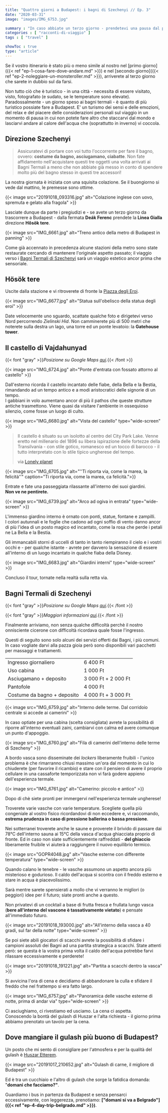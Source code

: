 ```yaml
---
title: "Quattro giorni a Budapest: i bagni di Szechenyi // Ep. 3"
date: "2020-03-31"
image: "images/IMG_6753.jpg"

summary : "In caso abbiate un terzo giorno - prendetevi una pausa dal presente (per pianificare il futuro) ed immergetevi nell'acqua termale dei Bagni di Szechenyi."
categories : [ "racconti-di-viaggio" ]
tags : [ "travel" ]

showToc : true
type: "article"
---
```


Se il vostro itinerario è stato più o meno simile al nostro nel [primo giorno]({{< ref "ep-1-cosa-fare-dove-andare.md" >}}) e nel [secondo giorno]({{< ref "ep-2-noleggiare-un-monsteroller.md" >}}), arriverete al terzo giorno che sarete in dubbio sul da farsi.  
  
Non tutto ciò che è turistico - in una città - necessita di essere visitato, visto, fotografato (e sudato, se le temperature sono elevate).  
Paradossalmente - un giorno speso ai bagni termali - è quanto di più turistico possiate fare a Budapest. E' un turismo dei sensi e delle emozioni, del relax e del piacere delle considerazioni personali sul viaggio in un momento di pausa in cui non potete fare altro che staccarvi dal mondo e lasciarvi andare al calore dell'acqua che (soprattutto in inverno) vi coccola.

## Direzione Szechenyi

> Assicuratevi di portare con voi tutto l'occorrente per fare il bagno, ovvero: **costume da bagno, asciugamano, ciabatte**. Non fate affidamento nell'acquistare questi tre oggetti una volta arrivati ai Bagni Termali a meno che non abbiate già messo in conto di spendere molto più del bagno stesso in questi tre accessori!

La nostra giornata è iniziata con una squisita colazione. Se il buongiorno si vede dal mattino, le premesse sono ottime.

{{< image src="20191018_093316.jpg" alt="Colazione inglese con uovo, spremuta e gelato alla fragola" >}}

Lasciate dunque da parte i pregiudizi e - se avete un terzo giorno da trascorrere a Budapest - dalla fermata **Deák Ferenc** prendete la **Linea Gialla** direzione **Hősök tere**.

{{< image src="IMG_6661.jpg" alt="Treno antico della metro di Budapest in panning" >}}

Come già accennato in precedenza alcune stazioni della metro sono state restaurate cercando di mantenere l'originale aspetto passato; il viaggio verso i [Bagni Termali di Szechenyi](https://goo.gl/maps/bgoeXt9nvkevceZW7) sarà un viaggio estetico ancor prima che sensoriale.

## Hösök tere

Uscite dalla stazione e vi ritroverete di fronte la [Piazza degli Eroi](https://goo.gl/maps/hoqPFdZGYdASLqMVA).

{{< image src="IMG_6677.jpg" alt="Statua sull'obelisco della statua degli eroi" >}}

Date velocemente uno sguardo, scattate qualche foto e dirigetevi verso Nord percorrendo _Zielinski Hid_. Non camminerete più di 500 metri che noterete sulla destra un lago, una torre ed un ponte levatoio: la **Gatehouse tower**.

## Il castello di Vajdahunyad

{{< font "gray" >}}_Posizione su Google Maps [qui](https://goo.gl/maps/qVsC6eQs8R23pTZX7)._{{< /font >}}

{{< image src="IMG_6724.jpg" alt="Ponte d'entrata con fossato attorno al castello" >}}

Dall'esterno ricorda il castello incantato delle fiabe, della Bella e la Bestia, rimandando ad un tempo antico e a modi aristocratici delle signorie di un tempo.  
I gabbiani in volo aumentano ancor di più il pathos che queste strutture antiche trasmettono. Viene quasi da visitare l'ambiente in ossequioso silenzio, come fosse un luogo di culto.

{{< image src="IMG_6680.jpg" alt="Vista del castello" type="wide-screen" >}}

> Il castello è situato su un isolotto al centro del City Park Lake. Venne eretto nel millenario del 1896 su libera ispirazione delle fortezze della Transilvania - con stile gotico, romanesco ed un tocco di barocco - il tutto interpretato con lo stile tipico ungherese del tempo.
> 
> via [Lonely planet](https://www.lonelyplanet.com/hungary/budapest/attractions/vajdahunyad-castle/a/poi-sig/1284775/359522)

{{< image src="IMG_6705.jpg" alt="''Ti riporta via, come la marea, la felicità''" caption="Ti riporta via, come la marea, ca felicità.">}}

Entrate e fate una passeggiata rilassante all'interno dei suoi giardini.  
**Non ve ne pentirete.**

{{< image src="IMG_6739.jpg" alt="Arco ad ogiva in entrata" type="wide-screen" >}}

L'immenso giardino interno è ornato con ponti, statue, fontane e zampilli.  
I colori autunnali e le foglie che cadono ad ogni soffio di vento danno ancor di più l'idea di un posto magico ed incantato, come la rosa che perde i petali ne La Bella e la Bestia.

Gli immancabili storni di uccelli di tanto in tanto riempiranno il cielo e i vostri occhi e - per qualche istante - avrete per davvero la sensazione di essere all'interno di un luogo incantato in qualche fiaba della Disney.

{{< image src="IMG_6683.jpg" alt="Giardini interni" type="wide-screen" >}}

Concluso il tour, tornate nella realtà sulla retta via.

## Bagni Termali di Szechenyi

{{< font "gray" >}}_Posizione su Google Maps [qui](https://goo.gl/maps/YrJo9onnetEmzRxp9)._{{< /font >}}

{{< font "gray" >}}_Maggiori informazioni [qui](http://www.szechenyibath.hu/)._{{< /font >}}

Finalmente arriviamo, non senza qualche difficoltà perchè il nostro onnisciente cicerone con difficoltà ricordava quale fosse l'ingresso.

Questi di seguito sono solo alcuni dei servizi offerti dai Bagni, i più comuni. In caso vogliate darvi alla pazza gioia però sono disponibili vari pacchetti per massaggi e trattamenti.

| | |
| ---------------------|----------|
| Ingresso giornaliero | 6 400 Ft |
| Uso cabina           | 1 000 Ft |
| Asciugamano + deposito | 3 000 Ft + 2 000 Ft |
| Pantofole | 4 000 Ft |
| Costume da bagno + deposito | 4 000 Ft + 3 000 Ft |

{{< image src="IMG_6759.jpg" alt="Interno delle terme. Dal corridoio centrale si accede ai camerini" >}}

In caso optiate per una cabina (scelta consigliata) avrete la possibilità di riporre all'interno eventuali zaini, cambiarvi con calma ed avere comunque un punto d'appoggio.

{{< image src="IMG_6760.jpg" alt="Fila di camerini dell'interno delle terme di Szecheny" >}}

A bordo vasca sono disseminate dei _lockers_ liberamente fruibili - l'unico problema è che rimarranno chiusi massimo un'ora dal momento in cui lo chiuderete (per favorire il ricambio) e stare con il pensiero di avere il proprio cellulare in una cassaforte temporizzata non vi farà godere appieno dell'esperienza termale.

{{< image src="IMG_6761.jpg" alt="Camerino: piccolo e antico" >}}

Dopo di chè siete pronti per immergervi nell'esperienza termale ungherese!

Troverete varie vasche con varie temperature. Scegliete quella più congeniale al vostro fisico ricordandovi di non eccedere e, vi raccomando, **estrema prudenza in caso di pressione ballerina o bassa pressione**.

Nei sotterranei troverete anche le saune e proverete il brivido di passare dai 78°C dell'interno sauna ai 15°C della vasca d'acqua ghiacciata proprio di fronte. Ed in caso non siate sufficientemente raffreddati - **del ghiaccio** liberamente fruibile vi aiuterà a raggiungere il nuovo equilibrio termico.

{{< image src="GOPR4048.jpg" alt="Vasche esterne con differente temperatura" type="wide-screen" >}}

Quando calano le tenebre - le vasche assumono un aspetto ancora più misterioso e godurioso. Il caldo dell'acqua si scontra con il freddo esterno e stare in acqua è piacevolissimo.

Sarà mentre sarete spensierati a mollo che vi verranno le migliori (o peggiori) idee per il futuro; siate pronti anche a questo.

Non privatevi di un cocktail a base di frutta fresca e frullata lungo vasca (**bere all'interno del vascone è tassativamente vietato**) e pensate all'immediato futuro.

{{< image src="20191018_193000.jpg" alt="All'interno della vasca a 40 gradi, sul far della notte" type="wide-screen" >}}

Se poi siete abili giocatori di scacchi avrete la possibilità di sfidare i campioni assoluti dei Bagni ad una partita strategica a scacchi. State attenti però: se questa è la vostra prima volta il caldo dell'acqua potrebbe farvi rilassare eccessivamente e perderete!

{{< image src="20191018_191221.jpg" alt="Partita a scacchi dentro la vasca" >}}

Si avvicina l'ora di cena e decidiamo di abbandonare la culla e sfidare il freddo che nel frattempo si era fatto largo.

{{< image src="IMG_6757.jpg" alt="Panoramica delle vasche esterne di notte, prima di andar via" type="wide-screen" >}}

Ci asciughiamo, ci rivestiamo ed usciamo. La cena ci aspetta.  
Conoscendo la bontà del gulash di Huszar e l'alta richiesta - il giorno prima abbiamo prenotato un tavolo per la cena.

## Dove mangiare il gulash più buono di Budapest?

Un posto che mi sento di consigliare per l'atmosfera e per la qualità del gulash è [Huszar Etterem](https://goo.gl/maps/FevW9zxCJ6y478Yv9).

{{< image src="20191017_210652.jpg" alt="Gulash di carne, il migliore di Budapest" >}}

Ed è tra un cucchiaio e l'altro di gulash che sorge la fatidica domanda: "**domani che facciamo?"**.

Guardiamo i bus in partenza da Budapest e senza pensarci eccessivamente, con leggerezza, prenotiamo: **["domani si va a Belgrado"]({{< ref "ep-4-day-trip-belgrado.md" >}})**.

